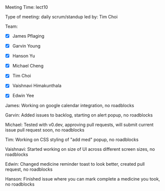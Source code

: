 Meeting Time: lect10

Type of meeting: daily scrum/standup
led by: Tim Choi

Team: 
- [x] James Pflaging
- [x] Garvin Young
- [x] Hanson Yu
- [x] Michael Cheng
- [x] Tim Choi
- [x] Vaishnavi Himakunthala
- [x] Edwin Yee


James: 
Working on google calendar integration, no roadblocks

Garvin: 
Added issues to backlog, starting on alert popup, no roadblocks

Michael: 
Tested with v0.dev, approving pull requests, will submit current issue pull request soon, no roadblocks

Tim: 
Working on CSS styling of "add med" popup, no roadblocks

Vaishnavi: 
Started working on size of UI across different screen sizes, no roadblocks

Edwin: 
Changed medicine reminder toast to look better, created pull request, no roadblocks

Hanson: 
Finished issue where you can mark complete a medicine you took, no roadblocks
